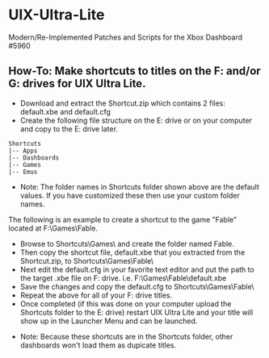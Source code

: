 # UIX-Ultra-Lite
Modern/Re-Implemented Patches and Scripts for the Xbox Dashboard #5960

## How-To: Make shortcuts to titles on the F: and/or G: drives for UIX Ultra Lite.

- Download and extract the Shortcut.zip which contains 2 files: default.xbe and default.cfg
- Create the following file structure on the E: drive or on your computer and copy to the E: drive later.
```
Shortcuts
|-- Apps
|-- Dashboards
|-- Games
|-- Emus
```
* Note: The folder names in Shortcuts folder shown above are the default values. If you have customized these then use your custom folder names.

The following is an example to create a shortcut to the game "Fable" located at F:\\Games\\Fable. 
 
- Browse to Shortcuts\\Games\\ and create the folder named Fable.
- Then copy the shortcut file, default.xbe that you extracted from the Shortcut.zip, to Shortcuts\\Games\\Fable\\
- Next edit the default.cfg in your favorite text editor and put the path to the target .xbe file on F: drive. i.e. F:\\Games\\Fable\\default.xbe
- Save the changes and copy the default.cfg to Shortcuts\\Games\\Fable\\
- Repeat the above for all of your F: drive titles.
- Once completed (if this was done on your computer upload the Shortcuts folder to the E: drive) restart UIX Ultra Lite and your title will show up in the Launcher Menu and can be launched.

* Note: Because these shortcuts are in the Shortcuts folder, other dashboards won't load them as dupicate titles.
